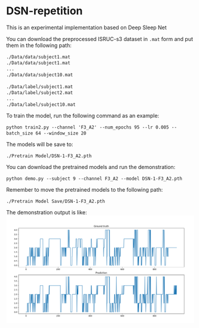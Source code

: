 # DSN-repetition
This is an experimental implementation based on Deep Sleep Net

You can download the preprocessed ISRUC-s3 dataset in ``` .mat ``` form and put them in the following path:

``` 
./Data/data/subject1.mat
./Data/data/subject1.mat
...
./Data/data/subject10.mat

./Data/label/subject1.mat
./Data/label/subject2.mat
...
./Data/label/subject10.mat
```

To train the model, run the following command as an example:
```
python train2.py --channel 'F3_A2' --num_epochs 95 --lr 0.005 --batch_size 64 --window_size 20
```
The models will be save to:
```
./Pretrain Model/DSN-1-F3_A2.pth
```
You can download the pretrained models and run the demonstration:
```
python demo.py --subject 9 --channel F3_A2 --model DSN-1-F3_A2.pth
```
Remember to move the pretrained models to the following path:
```
./Pretrain Model Save/DSN-1-F3_A2.pth
```
The demonstration output is like:
![image](./Demo_example.png)